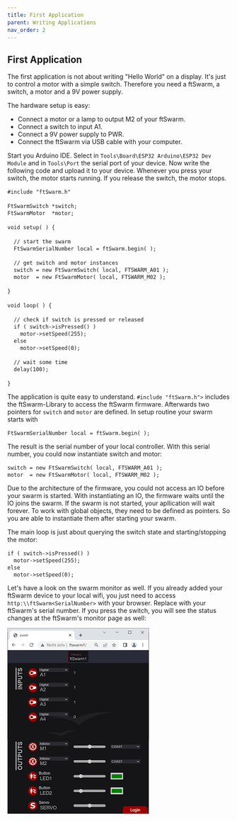 ```yaml
---
title: First Application
parent: Writing Applications
nav_order: 2
---
```

## First Application

The first application is not about writing "Hello World" on a display. It's just to control a motor with a simple switch. 
Therefore you need a ftSwarm, a switch, a motor and a 9V power supply.

The hardware setup is easy:

- Connect a motor or a lamp to output M2 of your ftSwarm.
- Connect a switch to input A1.
- Connect a 9V power supply to PWR.
- Connect the ftSwarm via USB cable with your computer.

Start you Arduino IDE. Select in `Tools\Board\ESP32 Arduino\ESP32 Dev Module` and in `Tools\Port` the serial port of your device.
Now write the following code and upload it to your device. Whenever you press your switch, the motor starts running. If you release the switch, the motor stops.

```
#include "ftSwarm.h"

FtSwarmSwitch *switch;
FtSwarmMotor  *motor;

void setup( ) {

  // start the swarm
  FtSwarmSerialNumber local = ftSwarm.begin( );
	
  // get switch and motor instances
  switch = new FtSwarmSwitch( local, FTSWARM_A01 );
  motor  = new FtSwarmMotor( local, FTSWARM_M02 );

}

void loop( ) {

  // check if switch is pressed or released
  if ( switch->isPressed() )
    motor->setSpeed(255);
  else
    motor->setSpeed(0);
	
  // wait some time
  delay(100);

}
```

The application is quite easy to understand. `#include "ftSwarm.h">` includes the ftSwarm-Library to access the ftSwarm firmware. 
Afterwards two pointers for `switch` and `motor` are defined. In setup routine your swarm starts with 

```
FtSwarmSerialNumber local = ftSwarm.begin( );
```

The result is the serial number of your local controller. With this serial number, you could now instantiate switch and motor:

```
switch = new FtSwarmSwitch( local, FTSWARM_A01 );
motor  = new FtSwarmMotor( local, FTSWARM_M02 );
```

Due to the architecture of the firmware, you could not access an IO before your swarm is started.
With instantiating an IO, the firmware waits until the IO joins the swarm. If the swarm is not started, your apllication will wait forever. 
To work with global objects, they need to be defined as pointers. So you are able to instantiate them after starting your swarm.

The main loop is just about querying the switch state and starting/stopping the motor:

```
if ( switch->isPressed() )
  motor->setSpeed(255);
else
  motor->setSpeed(0);
```

Let's have a look on the swarm monitor as well. If you already added your ftSwarm device to your local wifi, you just need to access 
`http:\\ftSwarm<SerialNumber>` with your browser. Replace <SerialNumber> with your ftSwarm's serial number. If you press the switch,
you will see the status changes at the ftSwarm's monitor page as well:

![Monitoring ftSwarm](/assets/img/ftSwarm_Monitor.png)

